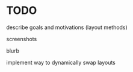 # TODO

describe goals and motivations (layout methods)

screenshots

blurb

implement way to dynamically swap layouts
